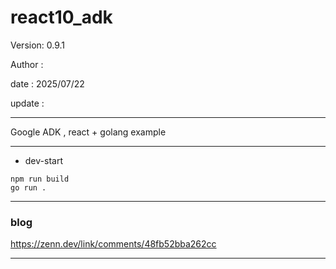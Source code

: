 # react10_adk

 Version: 0.9.1

 Author  :

 date    : 2025/07/22

 update : 

***

Google ADK , react + golang example

***
* dev-start
```
npm run build
go run .
```

***
### blog

https://zenn.dev/link/comments/48fb52bba262cc

***
